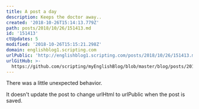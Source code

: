 ```yaml
---
title: A post a day
description: Keeps the doctor away..
created: '2018-10-26T15:14:13.779Z'
path: posts/2018/10/26/151413.md
id: '151413'
ctUpdates: 5
modified: '2018-10-26T15:15:21.298Z'
domain: englishblog1.scripting.com
urlPublic: 'http://englishblog1.scripting.com/posts/2018/10/26/151413.md'
urlGitHub: >-
  https://github.com/scripting/myEnglishBlog/blob/master/blog/posts/2018/10/26/151413.md
---
```

There was a little unexpected behavior.

It doesn't update the post to change urlHtml to urlPublic when the post is saved.